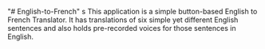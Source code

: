 "# English-to-French" s
This application is a simple button-based English to French Translator. It has translations of six simple yet different English sentences and also holds pre-recorded voices for those sentences in English.
